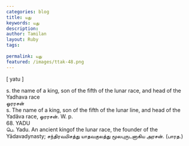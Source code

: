 ```yaml
---
categories: blog
title: யது
keywords: யது
description: 
author: Tamilan
layout: Ruby
tags: 
 
permalink: யது
featured: /images/ttak-48.png
---
```

  
[ yatu ]  
  
s. the name of a king, son of the fifth of the lunar race, and head of the Yadhava race  
ஓரரசன்  
s. The name of a king, son of the fifth of the lunar line, and head of the Yadâva race, ஓரரசன். W. p.   
68. YADU  
பெ. Yadu. An ancient kingof the lunar race, the founder of the Yādavadynasty; சந்திரவமிசத்து யாதவகுலத்து மூலபுருடனாகிய அரசன். (பாரத.)